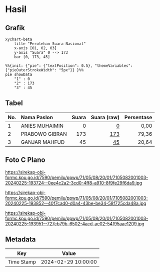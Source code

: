 # Hasil

## Grafik

```mermaid
xychart-beta
    title "Perolehan Suara Nasional"
    x-axis [01, 02, 03]
    y-axis "Suara" 0 --> 173
    bar [0, 173, 45]
```

```mermaid
%%{init: {"pie": {"textPosition": 0.5}, "themeVariables": {"pieOuterStrokeWidth": "5px"}} }%%
pie showData
    "1" : 0
    "2" : 173
    "3" : 45
```

## Tabel

| No. | Nama Paslon    | Suara | Suara (raw) | Persentase |
|:--- |:-------------- | -----:| -----------:| ----------:|
| 1   | ANIES MUHAIMIN | 0     | [0][p-1]    | 0,00       |
| 2   | PRABOWO GIBRAN | 173   | [173][p-2]  | 79,36      |
| 3   | GANJAR MAHFUD  | 45    | [45][p-3]   | 20,64      |


[p-1]: https://github.com/gigit-pemilu/pemilu-2024/blob/main/pilpres/hitung-suara/sub/71-sulawesi-utara/sub/05-minahasa-selatan/sub/08-sinonsayang/sub/2001-blongko/sub/003-tps/sub/paslon-1.txt
[p-2]: https://github.com/gigit-pemilu/pemilu-2024/blob/main/pilpres/hitung-suara/sub/71-sulawesi-utara/sub/05-minahasa-selatan/sub/08-sinonsayang/sub/2001-blongko/sub/003-tps/sub/paslon-2.txt
[p-3]: https://github.com/gigit-pemilu/pemilu-2024/blob/main/pilpres/hitung-suara/sub/71-sulawesi-utara/sub/05-minahasa-selatan/sub/08-sinonsayang/sub/2001-blongko/sub/003-tps/sub/paslon-3.txt

## Foto C Plano

https://sirekap-obj-formc.kpu.go.id/7590/pemilu/ppwp/71/05/08/20/01/7105082001003-20240225-193724--0ee4c2a2-3cd0-4ff8-a910-8f9fe29f6da9.jpg

https://sirekap-obj-formc.kpu.go.id/7590/pemilu/ppwp/71/05/08/20/01/7105082001003-20240225-193852--40f7cad0-d0a4-43be-be34-58f725cda48a.jpg

https://sirekap-obj-formc.kpu.go.id/7590/pemilu/ppwp/71/05/08/20/01/7105082001003-20240225-193951--727cb79b-6502-4acd-ae02-54f95aae1209.jpg


## Metadata

| Key        | Value               |
| ---------- | ------------------- |
| Time Stamp | 2024-02-29 10:00:00 |



